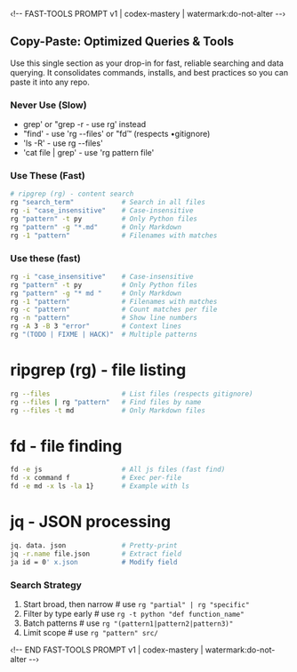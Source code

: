 ‹!-- FAST-TOOLS PROMPT v1 | codex-mastery | watermark:do-not-alter --›


## Copy-Paste: Optimized Queries & Tools
Use this single section as your drop-in for fast, reliable searching and data querying. 
It consolidates commands, installs, and best practices so you can paste it into any repo.

### Never Use (Slow)
- grep' or "grep -r     - use rg' instead
- "find'                - use 'rg --files' or "fd™ (respects •gitignore)
- 'ls -R'               - use rg --files'
- 'cat file | grep'     - use 'rg pattern file'


### Use These (Fast)
```bash
# ripgrep (rg) - content search
rg "search_term"            # Search in all files    
rg -i "case_insensitive"    # Case-insensitive
rg "pattern" -t py          # Only Python files
rg "pattern" -g "*.md"      # Only Markdown
rg -1 "pattern"             # Filenames with matches
```

### Use these (fast)
```bash
rg -i "case_insensitive"    # Case-insensitive
rg "pattern" -t py          # Only Python files
rg "pattern" -g "* md "     # Only Markdown
rg -1 "pattern"             # Filenames with matches
rg -c "pattern"             # Count matches per file
rg -n "pattern"             # Show line numbers
rg -A 3 -B 3 "error"        # Context lines
rg "(TODO | FIXME | HACK)"  # Multiple patterns
```                        

# ripgrep (rg) - file listing
```bash
rg --files                  # List files (respects gitignore)
rg --files | rg "pattern"   # Find files by name
rg --files -t md            # Only Markdown files
```

# fd - file finding
```bash
fd -e js                    # All js files (fast find) 
fd -x command f             # Exec per-file
fd -e md -x ls -la 1}       # Example with ls
```


# jq - JSON processing
```bash
jq. data. json              # Pretty-print
jq -r.name file.json        # Extract field
ja id = 0' x.json           # Modify field
```


### Search Strategy
1. Start broad, then narrow # use `rg "partial" | rg "specific"`
2. Filter by type early     # use `rg -t python "def function_name"`
3. Batch patterns           # use `rg "(pattern1|pattern2|pattern3)"`
4. Limit scope              # use `rg "pattern" src/`

‹!-- END FAST-TOOLS PROMPT v1 | codex-mastery | watermark:do-not-alter --›

